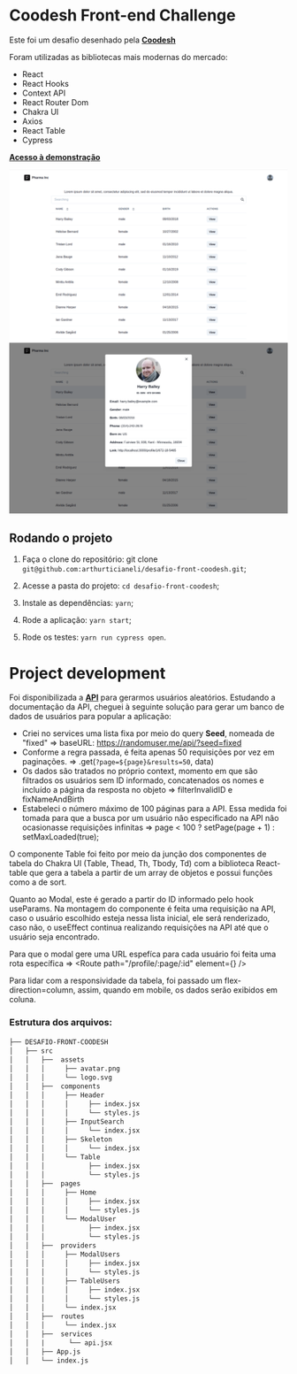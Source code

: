 # Coodesh Front-end Challenge

Este foi um desafio desenhado pela [**Coodesh**](https://coodesh.com/)

Foram utilizadas as bibliotecas mais modernas do mercado:

- React
- React Hooks
- Context API
- React Router Dom
- Chakra UI
- Axios
- React Table
- Cypress


[**Acesso à demonstração**](https://desafio-front-coodesh-arthurticianeli.vercel.app/)


![dashboard](https://github.com/arthurticianeli/desafio-front-coodesh/blob/main/src/img/dashboard.png)
![modal](https://github.com/arthurticianeli/desafio-front-coodesh/blob/main/src/img/modal.png)


## Rodando o projeto

1. Faça o clone do repositório: git clone `git@github.com:arthurticianeli/desafio-front-coodesh.git`;

2. Acesse a pasta do projeto: `cd desafio-front-coodesh`;

3. Instale as dependências: `yarn`;

4. Rode a aplicação: `yarn start`;

6. Rode os testes: `yarn run cypress open`.


# Project development

Foi disponibilizada a [**API**](https://randomuser.me/) para gerarmos usuários aleatórios. Estudando a documentação da API, cheguei à seguinte solução para gerar um banco de dados de usuários para popular a aplicação:

- Criei no services uma lista fixa por meio do query **Seed**, nomeada de "fixed" => baseURL: https://randomuser.me/api/?seed=fixed
- Conforme a regra passada, é feita apenas 50 requisições por vez em paginações. => .get(`?page=${page}&results=50`, data)
- Os dados são tratados no próprio context, momento em que são filtrados os usuários sem ID informado, concatenados os nomes e incluído a página da resposta no objeto => filterInvalidID e fixNameAndBirth
- Estabeleci o número máximo de 100 páginas para a API. Essa medida foi tomada para que a busca por um usuário não especificado na API não ocasionasse requisições infinitas => page < 100 ? setPage(page + 1) : setMaxLoaded(true);

O componente Table foi feito por meio da junção dos componentes de tabela do Chakra UI (Table, Thead, Th, Tbody, Td) com a biblioteca React-table que gera a tabela a partir de um array de objetos e possui funções como a de sort.

Quanto ao Modal, este é gerado a partir do ID informado pelo hook useParams. Na montagem do componente é feita uma requisição na API, caso o usuário escolhido esteja nessa lista inicial, ele será renderizado, caso não, o useEffect continua realizando requisições na API até que o usuário seja encontrado.

Para que o modal gere uma URL espefíca para cada usuário foi feita uma rota específica => <Route path="/profile/:page/:id" element={<Modal />} />

Para lidar com a responsividade da tabela, foi passado um flex-direction=column, assim, quando em mobile, os dados serão exibidos em coluna.


### Estrutura dos arquivos:
```
├── DESAFIO-FRONT-COODESH
│   ├── src
│   │   ├──  assets
│   │   │     ├── avatar.png
│   │   │     └── logo.svg
│   │   ├──  components
│   │   │     ├── Header
│   │   │     │     ├── index.jsx
│   │   │     │     └── styles.js
│   │   │     ├── InputSearch
│   │   │     │     └── index.jsx
│   │   │     ├── Skeleton
│   │   │     │     └── index.jsx
│   │   │     └── Table
│   │   │           ├── index.jsx
│   │   │           └── styles.js
│   │   ├──  pages
│   │   │     ├── Home
│   │   │     │     ├── index.jsx
│   │   │     │     └── styles.js
│   │   │     └── ModalUser
│   │   │           ├── index.jsx
│   │   │           └── styles.js
│   │   ├──  providers
│   │   │     ├── ModalUsers
│   │   │     │     ├── index.jsx
│   │   │     │     └── styles.js
│   │   │     ├── TableUsers
│   │   │     │     ├── index.jsx
│   │   │     │     └── styles.js
│   │   │     └── index.jsx
│   │   ├──  routes
│   │   │     └── index.jsx
│   │   ├──  services
│   │   |      └── api.jsx
│   │   ├── App.js
│   │   └── index.js
